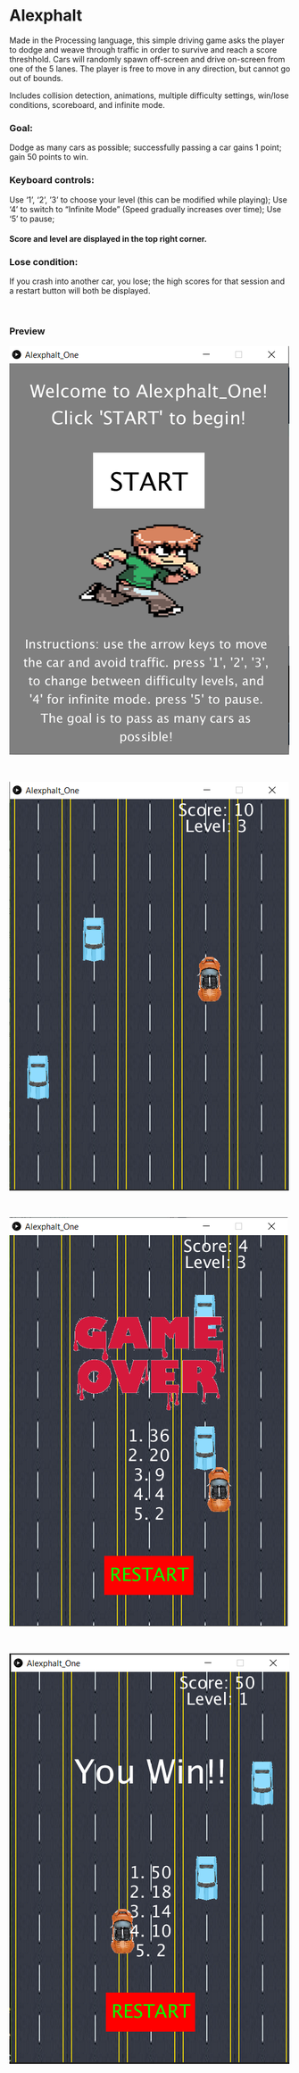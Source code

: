 # Alexphalt
Made in the Processing language, this simple driving game asks the player to dodge and weave through traffic in order to survive and reach a score threshhold. Cars will randomly spawn off-screen and drive on-screen from one of the 5 lanes. The player is free to move in any direction, but cannot go out of bounds.

Includes collision detection, animations, multiple difficulty settings, win/lose conditions, scoreboard, and infinite mode.

### Goal: 
   Dodge as many cars as possible; successfully passing a car gains 1 point; gain 50 points to win.
### Keyboard controls: 
   Use ‘1’, ‘2’, ’3’ to choose your level (this can be modified while playing);
   Use ‘4’ to switch to “Infinite Mode” (Speed gradually increases over time);
   Use ‘5’ to pause;

#### Score and level are displayed in the top right corner.

### Lose condition:
If you crash into another car, you lose; the high scores for that session and a restart button will both be displayed.
<p>&nbsp;</p>
<h3>Preview</h3>

![start menu](/images/Alexphalt_start.PNG)
<p>&nbsp;</p>

![driving](/images/Alexphalt_driving.png)
<p>&nbsp;</p>

![crash](/images/Alexphalt_crash.PNG)
<p>&nbsp;</p>

![You win!](/images/Alexphalt_win.PNG)
